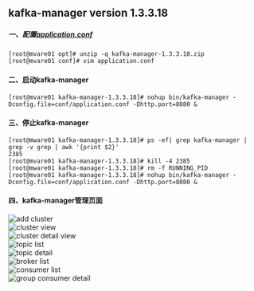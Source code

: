 ## kafka-manager version 1.3.3.18

##### 一、配置[application.conf](https://github.com/Dongzai1005/learning/blob/master/bigdata/src/main/java/wang/xiaoluobo/kafka/config/application.conf)
```sbtshell
[root@mvare01 opt]# unzip -q kafka-manager-1.3.3.18.zip
[root@mvare01 conf]# vim application.conf
```

#### 二、启动kafka-manager
```sbtshell
[root@mvare01 kafka-manager-1.3.3.18]# nohup bin/kafka-manager -Dconfig.file=conf/application.conf -Dhttp.port=8080 &
```

#### 三、停止kafka-manager
```sbtshell
[root@mware01 kafka-manager-1.3.3.18]# ps -ef| grep kafka-manager | grep -v grep | awk '{print $2}'
2385
[root@mvare01 kafka-manager-1.3.3.18]# kill -4 2385
[root@mware01 kafka-manager-1.3.3.18]# rm -f RUNNING_PID
[root@mvare01 kafka-manager-1.3.3.18]# nohup bin/kafka-manager -Dconfig.file=conf/application.conf -Dhttp.port=8080 &
```

#### 四、kafka-manager管理页面
![add cluster](https://github.com/Dongzai1005/learning/blob/master/bigdata/src/main/java/wang/xiaoluobo/kafka/images/kafka-manager01.png)  
![cluster view](https://github.com/Dongzai1005/learning/blob/master/bigdata/src/main/java/wang/xiaoluobo/kafka/images/kafka-manager02.png)  
![cluster detail view](https://github.com/Dongzai1005/learning/blob/master/bigdata/src/main/java/wang/xiaoluobo/kafka/images/kafka-manager03.png)  
![topic list](https://github.com/Dongzai1005/learning/blob/master/bigdata/src/main/java/wang/xiaoluobo/kafka/images/kafka-manager04.png)  
![topic detail](https://github.com/Dongzai1005/learning/blob/master/bigdata/src/main/java/wang/xiaoluobo/kafka/images/kafka-manager05.png)  
![broker list](https://github.com/Dongzai1005/learning/blob/master/bigdata/src/main/java/wang/xiaoluobo/kafka/images/kafka-manager06.png)  
![consumer list](https://github.com/Dongzai1005/learning/blob/master/bigdata/src/main/java/wang/xiaoluobo/kafka/images/kafka-manager07.png)  
![group consumer detail](https://github.com/Dongzai1005/learning/blob/master/bigdata/src/main/java/wang/xiaoluobo/kafka/images/kafka-manager08.png)  
